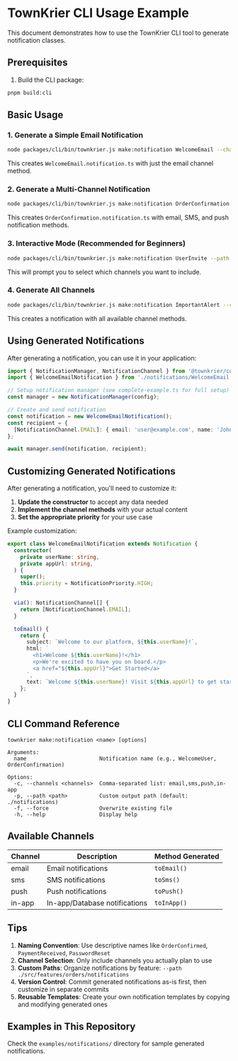 # TownKrier CLI Usage Example

This document demonstrates how to use the TownKrier CLI tool to generate notification classes.

## Prerequisites

1. Build the CLI package:

```bash
pnpm build:cli
```

## Basic Usage

### 1. Generate a Simple Email Notification

```bash
node packages/cli/bin/townkrier.js make:notification WelcomeEmail --channels email --path examples/notifications
```

This creates `WelcomeEmail.notification.ts` with just the email channel method.

### 2. Generate a Multi-Channel Notification

```bash
node packages/cli/bin/townkrier.js make:notification OrderConfirmation --channels email,sms,push --path examples/notifications
```

This creates `OrderConfirmation.notification.ts` with email, SMS, and push notification methods.

### 3. Interactive Mode (Recommended for Beginners)

```bash
node packages/cli/bin/townkrier.js make:notification UserInvite --path examples/notifications
```

This will prompt you to select which channels you want to include.

### 4. Generate All Channels

```bash
node packages/cli/bin/townkrier.js make:notification ImportantAlert --channels email,sms,push,in-app --path examples/notifications
```

This creates a notification with all available channel methods.

## Using Generated Notifications

After generating a notification, you can use it in your application:

```typescript
import { NotificationManager, NotificationChannel } from '@townkrier/core';
import { WelcomeEmailNotification } from './notifications/WelcomeEmail.notification';

// Setup notification manager (see complete-example.ts for full setup)
const manager = new NotificationManager(config);

// Create and send notification
const notification = new WelcomeEmailNotification();
const recipient = {
  [NotificationChannel.EMAIL]: { email: 'user@example.com', name: 'John Doe' },
};

await manager.send(notification, recipient);
```

## Customizing Generated Notifications

After generating a notification, you'll need to customize it:

1. **Update the constructor** to accept any data needed
2. **Implement the channel methods** with your actual content
3. **Set the appropriate priority** for your use case

Example customization:

```typescript
export class WelcomeEmailNotification extends Notification {
  constructor(
    private userName: string,
    private appUrl: string,
  ) {
    super();
    this.priority = NotificationPriority.HIGH;
  }

  via(): NotificationChannel[] {
    return [NotificationChannel.EMAIL];
  }

  toEmail() {
    return {
      subject: `Welcome to our platform, ${this.userName}!`,
      html: `
        <h1>Welcome ${this.userName}!</h1>
        <p>We're excited to have you on board.</p>
        <a href="${this.appUrl}">Get Started</a>
      `,
      text: `Welcome ${this.userName}! Visit ${this.appUrl} to get started.`,
    };
  }
}
```

## CLI Command Reference

```
townkrier make:notification <name> [options]

Arguments:
  name                       Notification name (e.g., WelcomeUser, OrderConfirmation)

Options:
  -c, --channels <channels>  Comma-separated list: email,sms,push,in-app
  -p, --path <path>          Custom output path (default: ./notifications)
  -f, --force                Overwrite existing file
  -h, --help                 Display help
```

## Available Channels

| Channel | Description                   | Method Generated |
| ------- | ----------------------------- | ---------------- |
| email   | Email notifications           | `toEmail()`      |
| sms     | SMS notifications             | `toSms()`        |
| push    | Push notifications            | `toPush()`       |
| in-app  | In-app/Database notifications | `toInApp()`      |

## Tips

1. **Naming Convention**: Use descriptive names like `OrderConfirmed`, `PaymentReceived`, `PasswordReset`
2. **Channel Selection**: Only include channels you actually plan to use
3. **Custom Paths**: Organize notifications by feature: `--path ./src/features/orders/notifications`
4. **Version Control**: Commit generated notifications as-is first, then customize in separate commits
5. **Reusable Templates**: Create your own notification templates by copying and modifying generated ones

## Examples in This Repository

Check the `examples/notifications/` directory for sample generated notifications.
